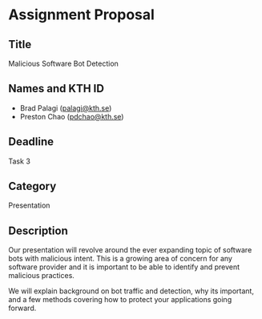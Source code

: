 # Assignment Proposal

## Title

Malicious Software Bot Detection

## Names and KTH ID

- Brad Palagi (palagi@kth.se)
- Preston Chao (pdchao@kth.se)

## Deadline

Task 3

## Category

Presentation

## Description

Our presentation will revolve around the ever expanding topic of software bots with malicious intent. This is a growing area of concern for any software provider and it is important to be able to identify and prevent malicious practices.

We will explain background on bot traffic and detection, why its important, and a few methods covering how to protect your applications going forward.
